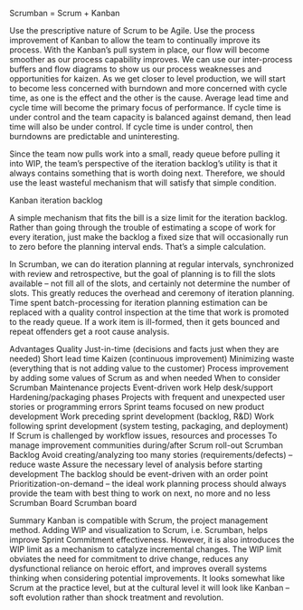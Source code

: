 Scrumban = Scrum + Kanban

Use the prescriptive nature of Scrum to be Agile.
Use the process improvement of Kanban to allow the team to continually improve its process.
With the Kanban’s pull system in place, our flow will become smoother as our process capability improves. We can use our inter-process buffers and flow diagrams to show us our process weaknesses and opportunities for kaizen. As we get closer to level production, we will start to become less concerned with burndown and more concerned with cycle time, as one is the effect and the other is the cause. Average lead time and cycle time will become the primary focus of performance. If cycle time is under control and the team capacity is balanced against demand, then lead time will also be under control. If cycle time is under control, then burndowns are predictable and uninteresting.

Since the team now pulls work into a small, ready queue before pulling it into WIP, the team’s perspective of the iteration backlog’s utility is that it always contains something that is worth doing next. Therefore, we should use the least wasteful mechanism that will satisfy that simple condition.

Kanban iteration backlog

A simple mechanism that fits the bill is a size limit for the iteration backlog. Rather than going through the trouble of estimating a scope of work for every iteration, just make the backlog a fixed size that will occasionally run to zero before the planning interval ends. That’s a simple calculation.

In Scrumban, we can do iteration planning at regular intervals, synchronized with review and retrospective, but the goal of planning is to fill the slots available – not fill all of the slots, and certainly not determine the number of slots. This greatly reduces the overhead and ceremony of iteration planning. Time spent batch-processing for iteration planning estimation can be replaced with a quality control inspection at the time that work is promoted to the ready queue. If a work item is ill-formed, then it gets bounced and repeat offenders get a root cause analysis.

Advantages
Quality
Just-in-time (decisions and facts just when they are needed)
Short lead time
Kaizen (continuous improvement)
Minimizing waste (everything that is not adding value to the customer)
Process improvement by adding some values of Scrum as and when needed
When to consider Scrumban
Maintenance projects
Event-driven work
Help desk/support
Hardening/packaging phases
Projects with frequent and unexpected user stories or programming errors
Sprint teams focused on new product development
Work preceding sprint development (backlog, R&D)
Work following sprint development (system testing, packaging, and deployment)
If Scrum is challenged by workflow issues, resources and processes
To manage improvement communities during/after Scrum roll-out
Scrumban Backlog
Avoid creating/analyzing too many stories (requirements/defects) – reduce waste
Assure the necessary level of analysis before starting development
The backlog should be event-driven with an order point
Prioritization-on-demand – the ideal work planning process should always provide the team with best thing to work on next, no more and no less
Scrumban Board
Scrumban board


Summary
Kanban is compatible with Scrum, the project management method. Adding WIP and visualization to Scrum, i.e. Scrumban, helps improve Sprint Commitment effectiveness. However, it is also introduces the WIP limit as a mechanism to catalyze incremental changes. The WIP limit obviates the need for commitment to drive change, reduces any dysfunctional reliance on heroic effort, and improves overall systems thinking when considering potential improvements. It looks somewhat like Scrum at the practice level, but at the cultural level it will look like Kanban – soft evolution rather than shock treatment and revolution.
